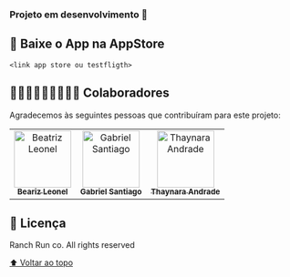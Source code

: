 
### Projeto em desenvolvimento 🚧


## 🚀  Baixe o App na AppStore

```
<link app store ou testfligth>
```

## 👩🏻‍💻👩🏻‍💻👨🏻‍💻 Colaboradores

Agradecemos às seguintes pessoas que contribuíram para este projeto:

<table>
  <tr>
    <td align="center">
      <a href="#">
        <img src="https://avatars.githubusercontent.com/u/55257763?v=4" width="100px;" alt="Beatriz Leonel"/><br>
        <sub>
          <b>Beariz Leonel</b>
        </sub>
      </a>
    </td>
    <td align="center">
      <a href="#">
        <img src="https://avatars.githubusercontent.com/u/83718149?v=4" width="100px;" alt="Gabriel Santiago"/><br>
        <sub>
          <b>Gabriel Santiago</b>
        </sub>
      </a>
    </td>
    <td align="center">
      <a href="#">
        <img src="https://avatars.githubusercontent.com/u/81530813?v=4" width="100px;" alt="Thaynara Andrade"/><br>
        <sub>
          <b>Thaynara Andrade</b>
        </sub>
      </a>
    </td>
  </tr>
</table>

## 📝 Licença

Ranch Run co. All rights reserved 

[⬆ Voltar ao topo](#RashRun)<br>
